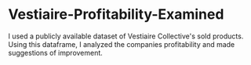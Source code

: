 # Vestiaire-Profitability-Examined
I used a publicly available dataset of Vestiaire Collective's sold products. Using this dataframe, I analyzed the companies profitability and made suggestions of improvement. 
